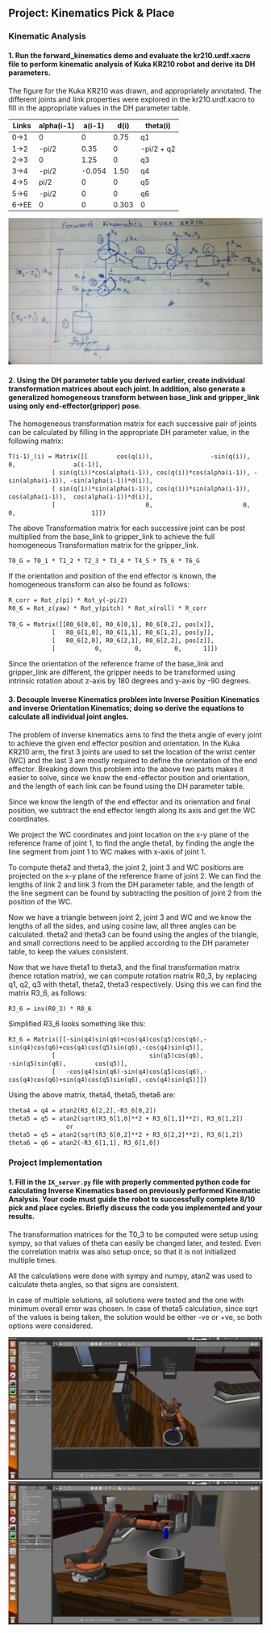 ## Project: Kinematics Pick & Place

[//]: # (Image References)

[image1]: ./imgs/fig.jpg
[image2]: ./imgs/img2.png
[image3]: ./imgs/img3.png

### Kinematic Analysis
#### 1. Run the forward_kinematics demo and evaluate the kr210.urdf.xacro file to perform kinematic analysis of Kuka KR210 robot and derive its DH parameters.

The figure for the Kuka KR210 was drawn, and appropriately annotated. The different joints and link properties were explored in the kr210.urdf.xacro to fill in the appropriate values in the DH parameter table.

Links | alpha(i-1) | a(i-1) | d(i) | theta(i)
---  | --- | ---  | --- | ---
0->1 | 	  0|     0| 0.75| q1
1->2 |-pi/2|  0.35|    0| -pi/2 + q2
2->3 |    0|  1.25|    0| q3
3->4 |-pi/2|-0.054| 1.50| q4
4->5 | pi/2|     0|    0| q5
5->6 |-pi/2|     0|    0| q6
6->EE| 	  0|     0|0.303| 0

![alt text][image1]

#### 2. Using the DH parameter table you derived earlier, create individual transformation matrices about each joint. In addition, also generate a generalized homogeneous transform between base_link and gripper_link using only end-effector(gripper) pose.

The homogeneous transformation matrix for each successive pair of joints can be calculated by filling in the appropriate DH parameter value, in the following matrix:

```
T(i-1)_(i) = Matrix([[ 	      cos(q(i)), 		        -sin(q(i)), 	       	   0,      	         a(i-1)],
			[ sin(q(i))*cos(alpha(i-1)), cos(q(i))*cos(alpha(i-1)), -sin(alpha(i-1)), -sin(alpha(i-1))*d(i)],
			[ sin(q(i))*sin(alpha(i-1)), cos(q(i))*sin(alpha(i-1)),  cos(alpha(i-1)),  cos(alpha(i-1))*d(i)],
			[						  0,			 			 0,	         	   0, 					  1]])
```

The above Transformation matrix for each successive joint can be post multiplied from the base_link to gripper_link to achieve the full homogeneous Transformation matrix for the gripper_link.
```
T0_G = T0_1 * T1_2 * T2_3 * T3_4 * T4_5 * T5_6 * T6_G
```
If the orientation and position of the end effector is known, the homogeneous transform can also be found as follows:

```
R_corr = Rot_z(pi) * Rot_y(-pi/2)
R0_6 = Rot_z(yaw) * Rot_y(pitch) * Rot_x(roll) * R_corr

T0_G = Matrix([[R0_6[0,0], R0_6[0,1], R0_6[0,2], pos[x]],
			[	R0_6[1,0], R0_6[1,1], R0_6[1,2], pos[y]],
            [	R0_6[2,0], R0_6[2,1], R0_6[2,2], pos[z]],
            [			0,		   0,		  0, 	  1]])

```

Since the orientation of the reference frame of the base_link and gripper_link are different, the gripper needs to be transformed using intrinsic rotation about z-axis by 180 degrees and y-axis by -90 degrees.


#### 3. Decouple Inverse Kinematics problem into Inverse Position Kinematics and inverse Orientation Kinematics; doing so derive the equations to calculate all individual joint angles.

The problem of inverse kinematics aims to find the theta angle of every joint to achieve the given end effector position and orientation. In the Kuka KR210 arm, the first 3 joints are used to set the location of the wrist center (WC) and the last 3 are mostly required to define the orientation of the end effector. 
Breaking down this problem into the above two parts makes it easier to solve, since we know the end-effector position and orientation, and the length of each link can be found using the DH parameter table.

Since we know the length of the end effector and its orientation and final position, we subtract the end effector length along its axis and get the WC coordinates.

We project the WC coordinates and joint location on the x-y plane of the reference frame of joint 1, to find the angle theta1, by finding the angle the line segment from joint 1 to WC makes with x-axis of joint 1.

To compute theta2 and theta3, the joint 2, joint 3 and WC positions are projected on the x-y plane of the reference frame of joint 2. We can find the lengths of link 2 and link 3 from the DH parameter table, and the length of the line segment can be found by subtracting the position of joint 2 from the position of the WC. 

Now we have a triangle between joint 2, joint 3 and WC and we know the lengths of all the sides, and using cosine law, all three angles can be calculated. theta2 and theta3 can be found using the angles of the triangle, and small corrections need to be applied according to the DH parameter table, to keep the values consistent.

Now that we have theta1 to theta3, and the final transformation matrix (hence rotation matrix), we can compute rotation matrix R0_3, by replacing q1, q2, q3 with theta1, theta2, theta3 respectively. Using this we can find the matrix R3_6, as follows:

```
R3_6 = inv(R0_3) * R0_6
```

Simplified R3_6 looks something like this:

```
R3_6 = Matrix([[-sin(q4)sin(q6)+cos(q4)cos(q5)cos(q6),-sin(q4)cos(q6)+cos(q4)cos(q5)sin(q6),-cos(q4)sin(q5)],
			[						   sin(q5)cos(q6),						-sin(q5)sin(q6),		cos(q5)],
            [	-cos(q4)sin(q6)-sin(q4)cos(q5)cos(q6),-cos(q4)cos(q6)+sin(q4)cos(q5)sin(q6),-cos(q4)sin(q5)]])
```
Using the above matrix, theta4, theta5, theta6 are:
```
theta4 = q4 = atan2(R3_6[2,2],-R3_6[0,2])
theta5 = q5 = atan2(sqrt(R3_6[1,0]**2 + R3_6[1,1]**2), R3_6[1,2])
				or
theta5 = q5 = atan2(sqrt(R3_6[0,2]**2 + R3_6[2,2]**2), R3_6[1,2])
theta6 = q6 = atan2(-R3_6[1,1], R3_6[1,0])
```


### Project Implementation

#### 1. Fill in the `IK_server.py` file with properly commented python code for calculating Inverse Kinematics based on previously performed Kinematic Analysis. Your code must guide the robot to successfully complete 8/10 pick and place cycles. Briefly discuss the code you implemented and your results. 

The transformation matrices for the T0_3 to be computed were setup using sympy, so that values of theta can easily be changed later, and tested. Even the correlation matrix was also setup once, so that it is not initialized multiple times.

All the calculations were done with sympy and numpy, atan2 was used to calculate theta angles, so that signs are consistent. 

In case of multiple solutions, all solutions were tested and the one with minimum overall error was chosen.
In case of theta5 calculation, since sqrt of the values is being taken, the solution would be either -ve or +ve, so both options were considered.

![alt text][image2]
![alt text][image3]


